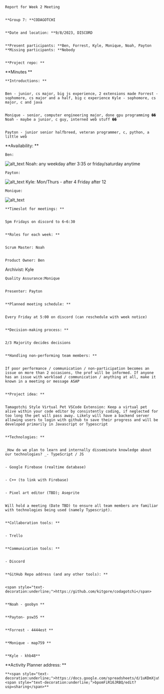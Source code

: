 <!-----

You have some errors, warnings, or alerts. If you are using reckless mode, turn it off to see inline alerts.
* ERRORs: 0
* WARNINGs: 0
* ALERTS: 3

Conversion time: 0.737 seconds.


Using this Markdown file:

1. Paste this output into your source file.
2. See the notes and action items below regarding this conversion run.
3. Check the rendered output (headings, lists, code blocks, tables) for proper
   formatting and use a linkchecker before you publish this page.

Conversion notes:

* Docs to Markdown version 1.0β34
* Fri Sep 08 2023 18:16:10 GMT-0700 (PDT)
* Source doc: Report for Week 2 Meeting-1
* This document has images: check for >>>>>  gd2md-html alert:  inline image link in generated source and store images to your server. NOTE: Images in exported zip file from Google Docs may not appear in  the same order as they do in your doc. Please check the images!

----->



    Report for Week 2 Meeting 


    **Group 7: **CODAGOTCHI 


    **Date and location: **9/8/2023, DISCORD 


    **Present participants: **Ben, Forrest, Kyle, Monique, Noah, Payton **Missing participants: **Nobody 


    **Project repo: **

**Minutes **


    **Introductions: **


    Ben - junior, cs major, big js experience, 2 extensions made Forrest - sophomore, cs major and a half, big c experience Kyle - sophomore, cs major, c and java 


    Monique - senior, computer engineering major, done gpu programming �� Noah - maybe a junior, c guy, interned web stuff �� 


    Payton - junior senior halfbreed, veteran programmer, c, python, a little web 

**Availability: **


    Ben: 


    
![alt_text](images/image1.png "image_tooltip")
Noah: any weekday after 3:35 or friday/saturday anytime


    Payton: 


    
![alt_text](images/image2.png "image_tooltip")
Kyle: Mon/Thurs - after 4 Friday after 12


    Monique: 


![alt_text](images/image3.png "image_tooltip")



    **Timeslot for meetings: **


    5pm Fridays on discord to 6~6:30 


    **Roles for each week: **


    Scrum Master: Noah 


    Product Owner: Ben 

Archivist: Kyle 


    Quality Assurance:Monique 


    Presenter: Payton 


    **Planned meeting schedule: **


    Every Friday at 5:00 on discord (can reschedule with week notice) 


    **Decision-making process: **


    2/3 Majority decides decisions


    **Handling non-performing team members: **


    If poor performance / communication / non-participation becomes an issue on more than 2 occasions, the prof will be informed. If anyone has an issue with workload / communication / anything at all, make it known in a meeting or message ASAP 


    **Project idea: **


    Tamagotchi Style Virtual Pet VSCode Extension: Keep a virtual pet alive within your code editor by consistently coding, if neglected for too long the pet will pass away. Likely will have a backend server allowing users to login with github to save their progress and will be developed primarily in Javascript or Typescript 


    **Technologies: **


    _How do we plan to learn and internally disseminate knowledge about our technologies? _- TypeScript / JS 


    - Google Firebase (realtime database) 


    - C++ (to link with Firebase) 


    - Pixel art editor (TBD); Aseprite 


    Will hold a meeting (Date TBD) to ensure all team members are familiar with technologies being used (namely Typescript). 


    **Collaboration tools: **


    - Trello 


    **Communication tools: **


    - Discord 


    **GitHub Repo address (and any other tools): **


    <span style="text-decoration:underline;">https://github.com/kitgore/codagotchi</span> 


    **Noah - goobyn **


    **Payton- psw35 **


    **Forrest - 4444est **


    **Monique - map759 **


    **Kyle - khb48**

**Activity Planner address: **


    **<span style="text-decoration:underline;">https://docs.google.com/spreadsheets/d/1uKDmXju9YDCM9Z30whlacMsJpOrY46</span> <span style="text-decoration:underline;">bpomFiR16JRBQ/edit?usp=sharing</span>**
